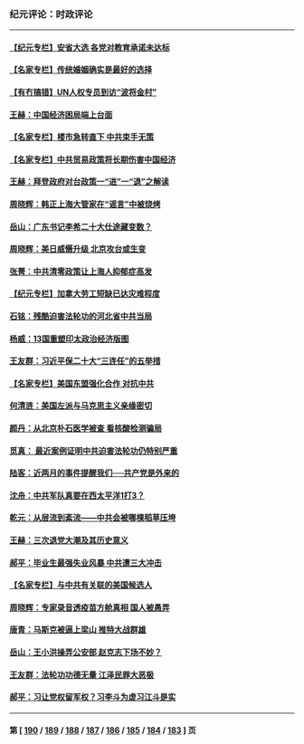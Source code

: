 ### 纪元评论：时政评论
---
#### [【纪元专栏】安省大选 各党对教育承诺未达标](../../pages/nsc1025/n13746119.md) 
#### [【名家专栏】传统婚姻确实是最好的选择](../../pages/nsc1025/n13745927.md) 
#### [【有冇搞错】UN人权专员到访“波将金村”](../../pages/nsc1025/n13745359.md) 
#### [王赫：中国经济困局端上台面](../../pages/nsc1025/n13745656.md) 
#### [【名家专栏】楼市急转直下 中共束手无策](../../pages/nsc1025/n13745026.md) 
#### [【名家专栏】中共贸易政策将长期伤害中国经济](../../pages/nsc1025/n13744289.md) 
#### [王赫：拜登政府对台政策一“进”一“退”之解读](../../pages/nsc1025/n13744611.md) 
#### [周晓辉：韩正上海大管家在“谣言”中被烧烤](../../pages/nsc1025/n13744414.md) 
#### [岳山：广东书记李希二十大仕途藏变数？](../../pages/nsc1025/n13744256.md) 
#### [周晓辉：美日威慑升级 北京攻台或生变](../../pages/nsc1025/n13744398.md) 
#### [张菁：中共清零政策让上海人抑郁症高发](../../pages/nsc1025/n13744389.md) 
#### [【纪元专栏】加拿大劳工短缺已达灾难程度](../../pages/nsc1025/n13738600.md) 
#### [石铭：残酷迫害法轮功的河北省中共当局](../../pages/nsc1025/n13744150.md) 
#### [杨威：13国重塑印太政治经济版图](../../pages/nsc1025/n13743953.md) 
#### [王友群：习近平保二十大“三连任”的五举措](../../pages/nsc1025/n13743840.md) 
#### [【名家专栏】美国东盟强化合作 对抗中共](../../pages/nsc1025/n13743580.md) 
#### [何清涟：美国左派与马克思主义亲缘密切](../../pages/nsc1025/n13743745.md) 
#### [颜丹：从北京朴石医学被查 看核酸检测骗局](../../pages/nsc1025/n13743692.md) 
#### [觅真： 最近案例证明中共迫害法轮功仍特别严重](../../pages/nsc1025/n13743417.md) 
#### [陆客：近两月的事件提醒我们──共产党是外来的](../../pages/nsc1025/n13743326.md) 
#### [沈舟：中共军队真要在西太平洋1打3？](../../pages/nsc1025/n13743214.md) 
#### [乾元：从层流到紊流——中共会被哪棵稻草压垮](../../pages/nsc1025/n13743309.md) 
#### [王赫：三次退党大潮及其历史意义](../../pages/nsc1025/n13743236.md) 
#### [郝平：毕业生最强失业风暴 中共遭三大冲击](../../pages/nsc1025/n13743057.md) 
#### [【名家专栏】与中共有关联的美国候选人](../../pages/nsc1025/n13742857.md) 
#### [周晓辉：专家录音透疫苗方舱真相 国人被愚弄](../../pages/nsc1025/n13742686.md) 
#### [唐青：马斯克被逼上梁山 推特大战群雄](../../pages/nsc1025/n13742604.md) 
#### [岳山：王小洪操弄公安部 赵克志下场不妙？](../../pages/nsc1025/n13741523.md) 
#### [王友群：法轮功功德无量 江泽民罪大恶极](../../pages/nsc1025/n13741673.md) 
#### [郝平：习让党权留军权？习李斗为虚习江斗是实](../../pages/nsc1025/n13741788.md) 

---
#### 第 [ [190](./190.md) / [189](./189.md) / [188](./188.md) / [187](./187.md) / [186](./186.md) / [185](./185.md) / [184](./184.md) / [183](./183.md) ] 页
